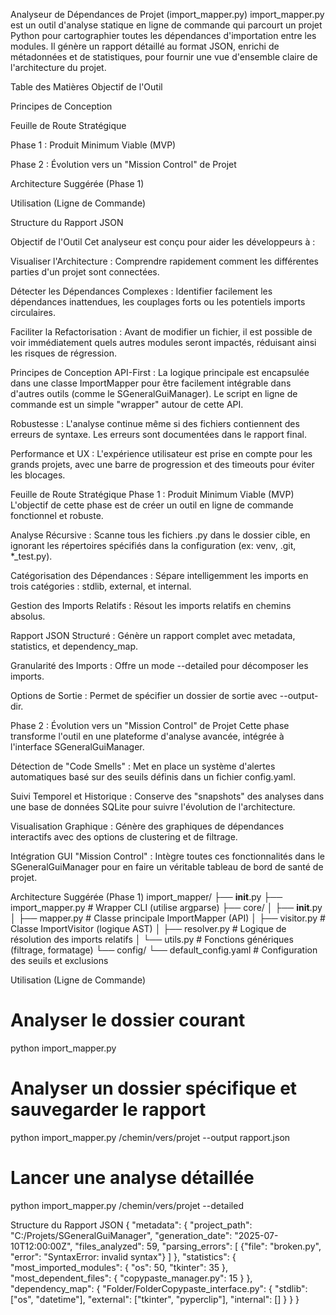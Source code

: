 Analyseur de Dépendances de Projet (import_mapper.py)
import_mapper.py est un outil d'analyse statique en ligne de commande qui parcourt un projet Python pour cartographier toutes les dépendances d'importation entre les modules. Il génère un rapport détaillé au format JSON, enrichi de métadonnées et de statistiques, pour fournir une vue d'ensemble claire de l'architecture du projet.

Table des Matières
Objectif de l'Outil

Principes de Conception

Feuille de Route Stratégique

Phase 1 : Produit Minimum Viable (MVP)

Phase 2 : Évolution vers un "Mission Control" de Projet

Architecture Suggérée (Phase 1)

Utilisation (Ligne de Commande)

Structure du Rapport JSON

Objectif de l'Outil
Cet analyseur est conçu pour aider les développeurs à :

Visualiser l'Architecture : Comprendre rapidement comment les différentes parties d'un projet sont connectées.

Détecter les Dépendances Complexes : Identifier facilement les dépendances inattendues, les couplages forts ou les potentiels imports circulaires.

Faciliter la Refactorisation : Avant de modifier un fichier, il est possible de voir immédiatement quels autres modules seront impactés, réduisant ainsi les risques de régression.

Principes de Conception
API-First : La logique principale est encapsulée dans une classe ImportMapper pour être facilement intégrable dans d'autres outils (comme le SGeneralGuiManager). Le script en ligne de commande est un simple "wrapper" autour de cette API.

Robustesse : L'analyse continue même si des fichiers contiennent des erreurs de syntaxe. Les erreurs sont documentées dans le rapport final.

Performance et UX : L'expérience utilisateur est prise en compte pour les grands projets, avec une barre de progression et des timeouts pour éviter les blocages.

Feuille de Route Stratégique
Phase 1 : Produit Minimum Viable (MVP)
L'objectif de cette phase est de créer un outil en ligne de commande fonctionnel et robuste.

Analyse Récursive : Scanne tous les fichiers .py dans le dossier cible, en ignorant les répertoires spécifiés dans la configuration (ex: venv, .git, *_test.py).

Catégorisation des Dépendances : Sépare intelligemment les imports en trois catégories : stdlib, external, et internal.

Gestion des Imports Relatifs : Résout les imports relatifs en chemins absolus.

Rapport JSON Structuré : Génère un rapport complet avec metadata, statistics, et dependency_map.

Granularité des Imports : Offre un mode --detailed pour décomposer les imports.

Options de Sortie : Permet de spécifier un dossier de sortie avec --output-dir.

Phase 2 : Évolution vers un "Mission Control" de Projet
Cette phase transforme l'outil en une plateforme d'analyse avancée, intégrée à l'interface SGeneralGuiManager.

Détection de "Code Smells" : Met en place un système d'alertes automatiques basé sur des seuils définis dans un fichier config.yaml.

Suivi Temporel et Historique : Conserve des "snapshots" des analyses dans une base de données SQLite pour suivre l'évolution de l'architecture.

Visualisation Graphique : Génère des graphiques de dépendances interactifs avec des options de clustering et de filtrage.

Intégration GUI "Mission Control" : Intègre toutes ces fonctionnalités dans le SGeneralGuiManager pour en faire un véritable tableau de bord de santé de projet.

Architecture Suggérée (Phase 1)
import_mapper/
├── __init__.py
├── import_mapper.py          # Wrapper CLI (utilise argparse)
├── core/
│   ├── __init__.py
│   ├── mapper.py             # Classe principale ImportMapper (API)
│   ├── visitor.py            # Classe ImportVisitor (logique AST)
│   ├── resolver.py           # Logique de résolution des imports relatifs
│   └── utils.py              # Fonctions génériques (filtrage, formatage)
└── config/
    └── default_config.yaml   # Configuration des seuils et exclusions

Utilisation (Ligne de Commande)
# Analyser le dossier courant
python import_mapper.py

# Analyser un dossier spécifique et sauvegarder le rapport
python import_mapper.py /chemin/vers/projet --output rapport.json

# Lancer une analyse détaillée
python import_mapper.py /chemin/vers/projet --detailed

Structure du Rapport JSON
{
  "metadata": {
    "project_path": "C:/Projets/SGeneralGuiManager",
    "generation_date": "2025-07-10T12:00:00Z",
    "files_analyzed": 59,
    "parsing_errors": [
        {"file": "broken.py", "error": "SyntaxError: invalid syntax"}
    ]
  },
  "statistics": {
    "most_imported_modules": { "os": 50, "tkinter": 35 },
    "most_dependent_files": { "copypaste_manager.py": 15 }
  },
  "dependency_map": {
    "Folder/FolderCopypaste_interface.py": {
      "stdlib": ["os", "datetime"],
      "external": ["tkinter", "pyperclip"],
      "internal": []
    }
  }
}
